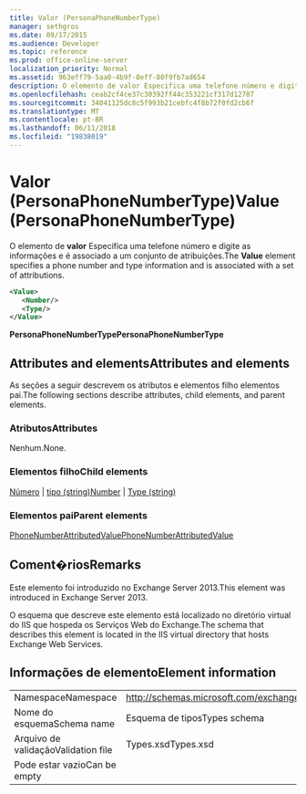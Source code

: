 ```yaml
---
title: Valor (PersonaPhoneNumberType)
manager: sethgros
ms.date: 09/17/2015
ms.audience: Developer
ms.topic: reference
ms.prod: office-online-server
localization_priority: Normal
ms.assetid: 963eff79-5aa0-4b9f-8eff-80f9fb7ad654
description: O elemento de valor Especifica uma telefone número e digite as informações e é associado a um conjunto de atribuições.
ms.openlocfilehash: ceab2cf4ce37c30392ff44c353221cf317d12707
ms.sourcegitcommit: 34041125dc8c5f993b21cebfc4f8b72f0fd2cb6f
ms.translationtype: MT
ms.contentlocale: pt-BR
ms.lasthandoff: 06/11/2018
ms.locfileid: "19838019"
---
```

# <a name="value-personaphonenumbertype"></a><span data-ttu-id="178c5-103">Valor (PersonaPhoneNumberType)</span><span class="sxs-lookup"><span data-stu-id="178c5-103">Value (PersonaPhoneNumberType)</span></span>

<span data-ttu-id="178c5-104">O elemento de **valor** Especifica uma telefone número e digite as informações e é associado a um conjunto de atribuições.</span><span class="sxs-lookup"><span data-stu-id="178c5-104">The **Value** element specifies a phone number and type information and is associated with a set of attributions.</span></span> 
  
```XML
<Value>
   <Number/>
   <Type/>
</Value>
```

<span data-ttu-id="178c5-105">**PersonaPhoneNumberType**</span><span class="sxs-lookup"><span data-stu-id="178c5-105">**PersonaPhoneNumberType**</span></span>

## <a name="attributes-and-elements"></a><span data-ttu-id="178c5-106">Attributes and elements</span><span class="sxs-lookup"><span data-stu-id="178c5-106">Attributes and elements</span></span>

<span data-ttu-id="178c5-107">As seções a seguir descrevem os atributos e elementos filho elementos pai.</span><span class="sxs-lookup"><span data-stu-id="178c5-107">The following sections describe attributes, child elements, and parent elements.</span></span>
  
### <a name="attributes"></a><span data-ttu-id="178c5-108">Atributos</span><span class="sxs-lookup"><span data-stu-id="178c5-108">Attributes</span></span>

<span data-ttu-id="178c5-109">Nenhum.</span><span class="sxs-lookup"><span data-stu-id="178c5-109">None.</span></span>
  
### <a name="child-elements"></a><span data-ttu-id="178c5-110">Elementos filho</span><span class="sxs-lookup"><span data-stu-id="178c5-110">Child elements</span></span>

<span data-ttu-id="178c5-111">[Número](number.md) | [tipo (string)](type-string.md)</span><span class="sxs-lookup"><span data-stu-id="178c5-111">[Number](number.md) | [Type (string)](type-string.md)</span></span>
  
### <a name="parent-elements"></a><span data-ttu-id="178c5-112">Elementos pai</span><span class="sxs-lookup"><span data-stu-id="178c5-112">Parent elements</span></span>

[<span data-ttu-id="178c5-113">PhoneNumberAttributedValue</span><span class="sxs-lookup"><span data-stu-id="178c5-113">PhoneNumberAttributedValue</span></span>](phonenumberattributedvalue.md)
  
## <a name="remarks"></a><span data-ttu-id="178c5-114">Coment�rios</span><span class="sxs-lookup"><span data-stu-id="178c5-114">Remarks</span></span>

<span data-ttu-id="178c5-115">Este elemento foi introduzido no Exchange Server 2013.</span><span class="sxs-lookup"><span data-stu-id="178c5-115">This element was introduced in Exchange Server 2013.</span></span>
  
<span data-ttu-id="178c5-116">O esquema que descreve este elemento está localizado no diretório virtual do IIS que hospeda os Serviços Web do Exchange.</span><span class="sxs-lookup"><span data-stu-id="178c5-116">The schema that describes this element is located in the IIS virtual directory that hosts Exchange Web Services.</span></span>
  
## <a name="element-information"></a><span data-ttu-id="178c5-117">Informações de elemento</span><span class="sxs-lookup"><span data-stu-id="178c5-117">Element information</span></span>

|||
|:-----|:-----|
|<span data-ttu-id="178c5-118">Namespace</span><span class="sxs-lookup"><span data-stu-id="178c5-118">Namespace</span></span>  <br/> |http://schemas.microsoft.com/exchange/services/2006/types  <br/> |
|<span data-ttu-id="178c5-119">Nome do esquema</span><span class="sxs-lookup"><span data-stu-id="178c5-119">Schema name</span></span>  <br/> |<span data-ttu-id="178c5-120">Esquema de tipos</span><span class="sxs-lookup"><span data-stu-id="178c5-120">Types schema</span></span>  <br/> |
|<span data-ttu-id="178c5-121">Arquivo de validação</span><span class="sxs-lookup"><span data-stu-id="178c5-121">Validation file</span></span>  <br/> |<span data-ttu-id="178c5-122">Types.xsd</span><span class="sxs-lookup"><span data-stu-id="178c5-122">Types.xsd</span></span>  <br/> |
|<span data-ttu-id="178c5-123">Pode estar vazio</span><span class="sxs-lookup"><span data-stu-id="178c5-123">Can be empty</span></span>  <br/> ||
   

